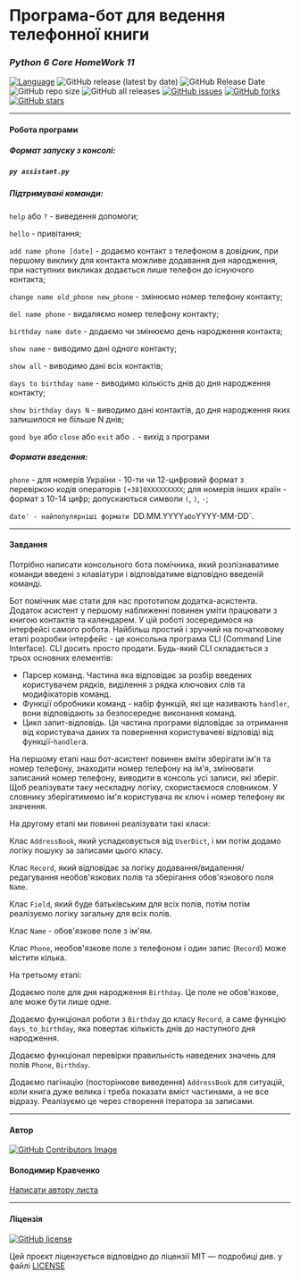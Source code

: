 # Програма-бот для ведення телефонної книги

### *Python 6 Core HomeWork 11*

[![Language](https://img.shields.io/badge/language-python-blue)](https://www.python.org)
![GitHub release (latest by date)](https://img.shields.io/github/v/release/VlodyaKr/Python-6-Core-HomeWork-11?style=plastic)
![GitHub Release Date](https://img.shields.io/github/release-date/VlodyaKr/Python-6-Core-HomeWork-11?color=blue&style=plastic)
![GitHub repo size](https://img.shields.io/github/repo-size/VlodyaKr/Python-6-Core-HomeWork-11?style=plastic)
![GitHub all releases](https://img.shields.io/github/downloads/VlodyaKr/Python-6-Core-HomeWork-11/total?color=blue&style=plastic)
[![GitHub issues](https://img.shields.io/github/issues/VlodyaKr/Python-6-Core-HomeWork-11?style=plastic)](https://github.com/VlodyaKr/Python-6-Core-HomeWork-11/issues)
[![GitHub forks](https://img.shields.io/github/forks/VlodyaKr/Python-6-Core-HomeWork-11?style=plastic)](https://github.com/VlodyaKr/Python-6-Core-HomeWork-11/network)
[![GitHub stars](https://img.shields.io/github/stars/VlodyaKr/Python-6-Core-HomeWork-11?style=plastic)](https://github.com/VlodyaKr/Python-6-Core-HomeWork-11/stargazers)
___
#### Робота програми

##### Формат запуску з консолі:
##### ***`py assistant.py`***

##### Підтримувані команди:

`help` або `?` - виведення допомоги;

`hello` - привітання;

`add name phone [date]` - додаємо контакт з телефоном в довідник, при першому виклику для контакта можливе додавання дня народження, при наступних викликах додається лише телефон до існуючого контакта;

`change name old_phone new_phone` - змінюємо номер телефону контакту;

`del name phone` - видаляємо номер телефону контакту;

`birthday name date` - додаємо чи змінюємо день народження контакта;

`show name` - виводимо дані одного контакту;

`show all` - виводимо дані всіх контактів;

`days to birthday name` - виводимо кількість днів до дня народження контакту;

`show birthday days N` - виводимо дані контактів, до дня народження яких залишилося не більше N днів;

`good bye` або `close` або `exit` або `.` - вихід з програми

##### Формати введення:

`phone` - для номерів України - 10-ти чи 12-цифровий формат з перевіркою кодів операторів `[+38]0XXXXXXXXX`; для номерів інших країн - формат з 10-14 цифр; допускаються символи `(`, `)`, `-`;

`date' - найпопулярніші формати `DD.MM.YYYY` або `YYYY-MM-DD`.

___
#### Завдання
Потрібно написати консольного бота помічника, який розпізнаватиме команди введені з клавіатури і відповідатиме відповідно введеній команді.

Бот помічник має стати для нас прототипом додатка-асистента. Додаток асистент у першому наближенні повинен уміти працювати з книгою контактів та календарем. У цій роботі зосередимося на інтерфейсі самого робота. Найбільш простий і зручний на початковому етапі розробки інтерфейс - це консольна програма CLI (Command Line Interface). CLI досить просто продати. Будь-який CLI складається з трьох основних елементів:
- Парсер команд. Частина яка відповідає за розбір введених користувачем рядків, виділення з рядка ключових слів та модифікаторів команд.
- Функції обробники команд - набір функцій, які ще називають `handler`, вони відповідають за безпосереднє виконання команд.
- Цикл запит-відповідь. Ця частина програми відповідає за отримання від користувача даних та повернення користувачеві відповіді від функції-`handler`а.

На першому етапі наш бот-асистент повинен вміти зберігати ім'я та номер телефону, знаходити номер телефону на ім'я, змінювати записаний номер телефону, виводити в консоль усі записи, які зберіг. Щоб реалізувати таку нескладну логіку, скористаємося словником. У словнику зберігатимемо ім'я користувача як ключ і номер телефону як значення.

На другому етапі ми повинні реалізувати такі класи:

Клас `AddressBook`, який успадковується від `UserDict`, і ми потім додамо логіку пошуку за записами цього класу.

Клас `Record`, який відповідає за логіку додавання/видалення/редагування необов'язкових полів та зберігання обов'язкового поля `Name`.

Клас `Field`, який буде батьківським для всіх полів, потім потім реалізуємо логіку загальну для всіх полів.

Клас `Name` - обов'язкове поле з ім'ям.

Клас `Phone`, необов'язкове поле з телефоном і один запис (`Record`) може містити кілька.

На третьому етапі:

Додаємо поле для дня народження `Birthday`. Це поле не обов'язкове, але може бути лише одне.

Додаємо функціонал роботи з `Birthday` до класу `Record`, а саме функцію `days_to_birthday`, яка повертає кількість днів до наступного дня народження.

Додаємо функціонал перевірки правильність наведених значень для полів `Phone`, `Birthday`.

Додаємо пагінацію (посторінкове виведення) `AddressBook` для ситуацій, коли книга дуже велика і треба показати вміст частинами, а не все відразу. Реалізуємо це через створення ітератора за записами.

___
#### Автор
[![GitHub Contributors Image](https://contrib.rocks/image?repo=VlodyaKr/Python-6-Core-HomeWork-11)](https://github.com/VlodyaKr)

#### Володимир Кравченко
[Написати автору листа](mailto:vlodya@gmail.com?subject=Python-6-Core-HomeWork-11)
___
#### Ліцензія
[![GitHub license](https://img.shields.io/github/license/VlodyaKr/Python-6-Core-HomeWork-11?style=plastic)](https://github.com/VlodyaKr/Python-6-Core-HomeWork-11/blob/main/LICENSE)

Цей проєкт ліцензується відповідно до ліцензії MIT — подробиці див. у файлі [LICENSE](https://github.com/VlodyaKr/Python-6-Core-HomeWork-11/blob/main/LICENSE)
